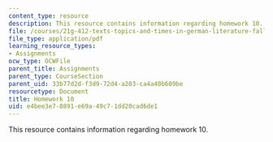 ```yaml
---
content_type: resource
description: This resource contains information regarding homework 10.
file: /courses/21g-412-texts-topics-and-times-in-german-literature-fall-2009/e4bee3e78891e69a49c71dd20cad6de1_MIT21G_412F09_hw10.pdf
file_type: application/pdf
learning_resource_types:
- Assignments
ocw_type: OCWFile
parent_title: Assignments
parent_type: CourseSection
parent_uid: 33b77d2d-f3d9-72d4-a203-ca4a40b609be
resourcetype: Document
title: Homework 10
uid: e4bee3e7-8891-e69a-49c7-1dd20cad6de1
---
```

This resource contains information regarding homework 10.

